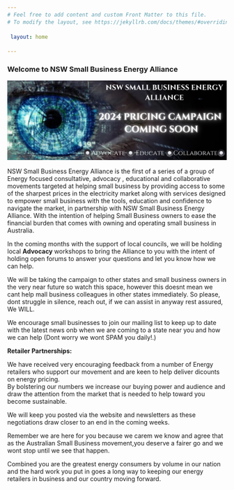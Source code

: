 ```yaml
---
# Feel free to add content and custom Front Matter to this file.
# To modify the layout, see https://jekyllrb.com/docs/themes/#overriding-theme-defaults

 layout: home

---
```

### Welcome to NSW Small Business Energy Alliance

![NSW Small Business Energy Alliance. Uniting for Fair Energy Prices & Success. Advocate Educate Collaborate.](/assets/Banner.jpg)

NSW Small Business Energy Alliance is the first of a series of a group of Energy focused consultative, advocacy , educational and collaborative movements targeted at helping small business by providing access to some of the sharpest prices in the electricity market along with services designed to empower small business with the tools, education and confidence to navigate the market, in partnership with NSW Small Business Energy Alliance. With the intention of helping Small Business owners to ease the financial  burden that comes with owning and operating small business in Australia.

In the coming months with the support of local councils,  we will be holding local <b>Advocacy</b> workshops to bring the Alliance to you with the intent of holding open forums to answer your questions and let you know how we can help.  

We will be taking the campaign to other states and small business owners in the very near future so watch this space, however this doesnt mean we cant help mall business colleagues in other states immediately. So please, dont struggle in silence, reach out,  if we can assist in anyway rest assured, We WILL.  

We encourage small businesses to join our mailing list to keep up to date with the latest news onb  when we are coming to a state near you and how we can help (Dont worry we wont SPAM you daily!.)   

<b>Retailer Partnerships:</b>  

We have received very encouraging feedback from a number of Energy retailers who support our movement and are keen to help deliver dicounts on energy pricing.  
By bolstering our numbers we increase our buying power and audience and draw the attention from the market that is needed to help toward you become sustainable.  

We will keep you posted via the website and newsletters as these negotiations draw closer to an end in the coming weeks.  

Remember we are here for you because we carem we know and agree that as the Australian Small Business movement,you deserve a fairer go and we wont stop until we see that happen.


Combined you are the greatest energy consumers by volume in our nation and the hard work you put in goes a long way to keeping our energy retailers in business and our country moving forward. 


